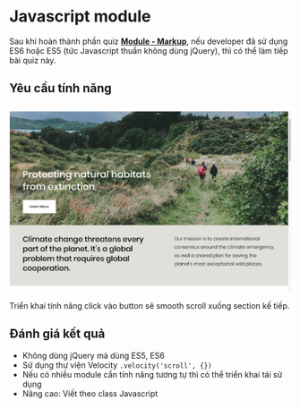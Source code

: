# Javascript module

Sau khi hoàn thành phần quiz **[Module - Markup](1-module-markup.md)**, nếu developer đã sử dụng ES6 hoặc ES5 (tức Javascript thuần không dùng jQuery), thì có thể làm tiếp bài quiz này.

## Yêu cầu tính năng

![Hero Title - Smooth Scroll](../media/hero-intro.png)

Triển khai tính năng click vào button sẽ smooth scroll xuống section kế tiếp.

## Đánh giá kết quả

- Không dùng jQuery mà dùng ES5, ES6
- Sử dụng thư viện Velocity `.velocity('scroll', {})`
- Nếu có nhiều module cần tính năng tương tự thì có thể triển khai tái sử dụng
- Nâng cao: Viết theo class Javascript
